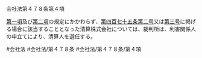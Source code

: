 会社法第４７８条第４項

[第一項](会社法＿＿＿＿第４７８条第１項)及び[第二項](会社法＿＿＿＿第４７８条第２項)の規定にかかわらず、[第四百七十五条](会社法＿＿＿＿第４７５条)[第二号](会社法＿＿＿＿第４７８条第４項第２号)又は[第三号](会社法＿＿＿＿第４７８条第４項第３号)に掲げる場合に該当することとなった清算株式会社については、裁判所は、利害関係人の申立てにより、清算人を選任する。

#会社法
#会社法/第４７８条
#会社法/第４７８条/第４項

